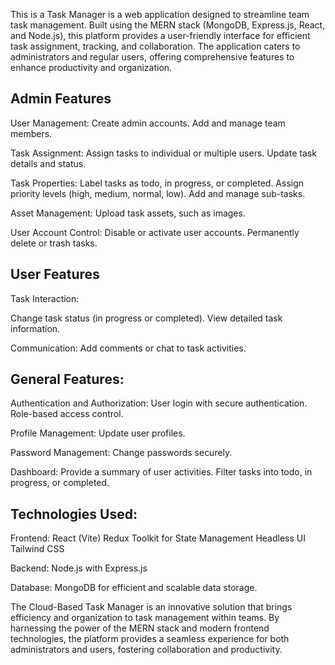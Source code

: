 This is a Task Manager is a web application designed to streamline team task management. Built using the MERN stack (MongoDB, Express.js, React, and Node.js), this platform provides a user-friendly interface for efficient task assignment, tracking, and collaboration. The application caters to administrators and regular users, offering comprehensive features to enhance productivity and organization.

## Admin Features
User Management:
Create admin accounts.
Add and manage team members.

Task Assignment:
Assign tasks to individual or multiple users.
Update task details and status.

Task Properties:
Label tasks as todo, in progress, or completed.
Assign priority levels (high, medium, normal, low).
Add and manage sub-tasks.

Asset Management:
Upload task assets, such as images.

User Account Control:
Disable or activate user accounts.
Permanently delete or trash tasks.

## User Features
Task Interaction:

Change task status (in progress or completed).
View detailed task information.

Communication:
Add comments or chat to task activities.


## General Features:

Authentication and Authorization:
User login with secure authentication.
Role-based access control.

Profile Management:
Update user profiles.

Password Management:
Change passwords securely.

Dashboard:
Provide a summary of user activities.
Filter tasks into todo, in progress, or completed.

## Technologies Used:

Frontend:
React (Vite)
Redux Toolkit for State Management
Headless UI
Tailwind CSS

Backend:
Node.js with Express.js

Database:
MongoDB for efficient and scalable data storage.

The Cloud-Based Task Manager is an innovative solution that brings efficiency and organization to task management within teams. By harnessing the power of the MERN stack and modern frontend technologies, the platform provides a seamless experience for both administrators and users, fostering collaboration and productivity.

